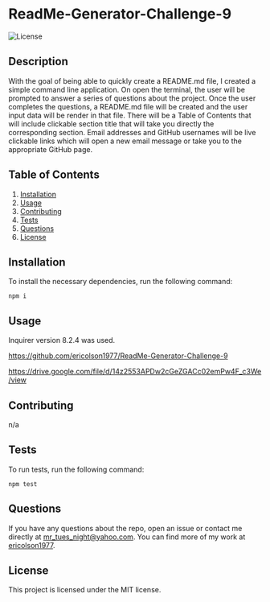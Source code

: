 # ReadMe-Generator-Challenge-9
![License](https://img.shields.io/badge/License-MIT-yellow.svg)

## Description
With the goal of being able to quickly create a README.md file, I created a simple command line application. On open the terminal, the user will be prompted to answer a series of questions about the project. Once the user completes the questions, a README.md file will be created and the user input data will be render in that file. There will be a Table of Contents that will include clickable section title that will take you directly the corresponding section. Email addresses and GitHub usernames will be live clickable links which will open a new email message or take you to the appropriate GitHub page. 

## Table of Contents
1. [Installation](#installation)
2. [Usage](#usage)
3. [Contributing](#contributing)
4. [Tests](#tests)
5. [Questions](#questions)
6. [License](#license)

## Installation
To install the necessary dependencies, run the following command:
    
    npm i

## Usage
Inquirer version 8.2.4 was used.

https://github.com/ericolson1977/ReadMe-Generator-Challenge-9

https://drive.google.com/file/d/14z2553APDw2cGeZGACc02emPw4F_c3We/view


## Contributing
n/a

## Tests
To run tests, run the following command:
    
    npm test

## Questions
If you have any questions about the repo, open an issue or contact me directly at mr_tues_night@yahoo.com. You can find more of my work at [ericolson1977](https://github.com/ericolson1977).

## License
  This project is licensed under the MIT license.
